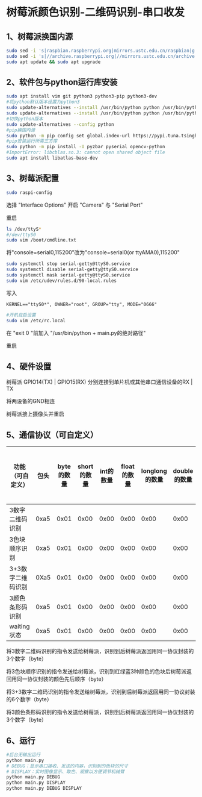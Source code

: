 # 树莓派颜色识别-二维码识别-串口收发

## 1、树莓派换国内源

```bash
sudo sed -i 's|raspbian.raspberrypi.org|mirrors.ustc.edu.cn/raspbian|g' /etc/apt/sources.list
sudo sed -i 's|//archive.raspberrypi.org|//mirrors.ustc.edu.cn/archive.raspberrypi.org|g' /etc/apt/sources.list.d/raspi.list
sudo apt update && sudo apt upgrade
```

## 2、软件包与python运行库安装

```bash
sudo apt install vim git python3 python3-pip python3-dev
#将python默认版本设置为python3
sudo update-alternatives --install /usr/bin/python python /usr/bin/python2 1
sudo update-alternatives --install /usr/bin/python python /usr/bin/python3 2
#切换python版本
sudo update-alternatives --config python
#pip换国内源
sudo python -m pip config set global.index-url https://pypi.tuna.tsinghua.edu.cn/simple
#pip安装运行所需三方库
sudo python -m pip install -U pyzbar pyserial opencv-python
#ImportError: libcblas.so.3: cannot open shared object file
sudo apt install libatlas-base-dev
```

## 3、树莓派配置

```bash
sudo raspi-config
```

选择 "Interface Options" 开启 "Camera" 与 "Serial Port"

重启

```bash
ls /dev/ttyS*
#/dev/ttyS0
sudo vim /boot/cmdline.txt
```

将"console=serial0,115200"改为"console=serial0(or ttyAMA0),115200"

```bash
sudo systemctl stop serial-getty@ttyS0.service
sudo systemctl disable serial-getty@ttyS0.service
sudo systemctl mask serial-getty@ttyS0.service
sudo vim /etc/udev/rules.d/90-local.rules
```

写入

```
KERNEL=="ttyS0*", OWNER="root", GROUP="tty", MODE="0666" 
```

```bash
#开机自启设置
sudo vim /etc/rc.local
```

在 "exit 0 "前加入 "/usr/bin/python + main.py的绝对路径"

重启

## 4、硬件设置

树莓派 GPIO14(TX) | GPIO15(RX) 分别连接到单片机或其他串口通信设备的RX | TX

将两设备的GND相连

树莓派接上摄像头并重启

## 5、通信协议（可自定义）

| 功能（可自定义）  | 包头 | byte的数量 | short的数量 | int的数量 | float的数量 | longlong的数量 | double的数量 | 数据部分（按类型排序） | 检验和 | 包尾 |
| ----------------- | ---- | ---------- | ----------- | --------- | ----------- | -------------- | ------------ | ---------------------- | ------ | ---- |
| 3数字二维码识别   | 0xa5 | 0x01       | 0x00        | 0x00      | 0x00        | 0x00           | 0x00         | 0x01                   | 0x02   | 0x5a |
| 3色块顺序识别     | 0xa5 | 0x01       | 0x00        | 0x00      | 0x00        | 0x00           | 0x00         | 0x02                   | 0x03   | 0x5a |
| 3+3数字二维码识别 | 0Xa5 | 0x01       | 0x00        | 0x00      | 0x00        | 0x00           | 0x00         | 0x03                   | 0x04   | 0x5a |
| 3颜色条形码识别   | 0xa5 | 0x01       | 0x00        | 0x00      | 0x00        | 0x00           | 0x00         | 0x04                   | 0x05   | 0x5a |
| waiting状态       | 0xa5 | 0x01       | 0x00        | 0x00      | 0x00        | 0x00           | 0x00         | 0x00                   | 0x01   | 0x5a |

将3数字二维码识别的指令发送给树莓派，识别到后树莓派返回用同一协议封装的3个数字（byte）

将3色块顺序识别的指令发送给树莓派，识别到红绿蓝3种颜色的色块后树莓派返回用同一协议封装的颜色先后顺序（byte）

将3+3数字二维码识别的指令发送给树莓派，识别到后树莓派返回用同一协议封装的6个数字（byte）

将3颜色条形码识别的指令发送给树莓派，识别到后树莓派返回用同一协议封装的3个数字（byte）

## 6、运行

```bash
#后台无输出运行
python main.py
# DEBUG：显示串口接收、发送的内容，识别到的色块的尺寸
# DISPLAY：实时图像显示、取色、观察以方便调节机械臂
python main.py DEBUG
python main.py DISPLAY
python main.py DEBUG DISPLAY
```

